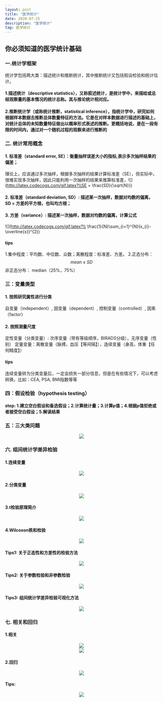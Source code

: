 ```yaml
---
layout: post
title: "医学统计"
date: 2020-07-25 
description: "医学统计"
tag: 医学统计 
---  
```



## 你必须知道的医学统计基础

### 一.统计学框架
统计学包括两大类：描述统计和推断统计，其中推断统计又包括假设检验和统计估计。

#### 1.描述统计（descriptive statistics），又称叙述统计，是统计学中，来描绘或总结观察量的基本情况的统计总称。其与推论统计相对应。

#### 2.推断统计学（或称统计推断，statistical inference），指统计学中，研究如何根据样本数据去推断总体数量特征的方法。它是在对样本数据进行描述的基础上，对统计总体的未知数量特征做出以概率形式表述的推断。更概括地说，是在一段有限的时间内，通过对一个随机过程的观察来进行推断的

### 二. 统计常用概念
#### 1. 标准差（standard error, SE）：衡量抽样误差大小的指标,表示多次抽样结果的偏差；
理论上，应该通过多次抽样，根据多次抽样的结果计算标准差（SE），但实际中，很难实现多次抽样，因此只能利用一次抽样的结果来推算标准差，![](http://latex.codecogs.com/gif.latex?\\SE = \frac{SD}{\sqrt{N}}) 
#### 2. 标准差（standard deviation, SD）: 描述某一次抽样，数据对均数的偏离，SD = 方差的平方根，也叫均方根；
#### 3. 方差（variance）: 描述某一次抽样，数据对均数的偏离，计算公式 
![](http://latex.codecogs.com/gif.latex?\\ \frac{1}{N}\sum_{i=1}^{N}(x_{i}-\overline{x})^{2})

#### tips 
1.集中程度：平均数、中位数、众数；离散程度：标准差、方差。
2.正态分布：$$mean\pm SD$$    非正态分布： median（25%，75%）
### 三：变量类型
#### 1. 按照研究属性进行分类
自变量（independent）, 因变量（dependent）, 控制变量（controlled）, 因素（factor）
#### 2. 按照测量尺度
定性变量（分类变量）:  次序变量（带有等级顺序，BIRADS分级），无序变量（性别）
定量变量：离散变量（脉搏，血压【等间隔】），连续变量（身高，体重【任何精度】）
#### tips
连续变量转为分类变量后，一定会损失一部分信息，但是在有些情况下，可以考虑转换，比如：CEA, PSA, BMI指数等等
### 四：假设检验（hypothesis testing）
#### step: 1.建立空白假设和备选假设；2.计算统计量；3.计算p值；4.根据p值拒绝或者接受空白假设；5.解读结果
### 五：三大类问题
<div align="center">
	<img src="/images/2020725统计/三类问题.png" >  
</div> 

### 六. 组间统计学差异检验
#### 1.连续变量
<div align="center">
	<img src="/images/2020725统计/连续变量.jpg" >
</div>

#### 2.分类变量
<div align="center">
	<img src="/images/2020725统计/分类变量.png" >
</div>

#### 3.t检验原理简介
<div align="center">
	<img src="/images/2020725统计/t检验.png" >
</div>

#### 4.Wilcoxon秩和检验
<div align="center">
	<img src="/images/2020725统计/wilcoxon.png" >
</div>

#### Tips1: 关于正态性和方差性的检验方法
<div align="center">
	<img src="/images/2020725统计/统计方法.png" >
</div>

#### Tips2: 关于参数检验和非参数检验
<div align="center">
	<img src="/images/2020725统计/参数非参数.png" >
</div>

#### Tips3: 组间统计学差异检验可视化方法
<div align="center">
	<img src="/images/2020725统计/可视化.png" >
</div>

### 七. 相关和回归
#### 1.相关
<div align="center">
	<img src="/images/2020725统计/相关和回归.png" >
</div>

<div align="center">
	<img src="/images/2020725统计/相关和回归1.png" >
</div>

#### 2.回归
<div align="center">
	<img src="/images/2020725统计/回归.png" >
</div>

#### Tips: 
<div align="center">
	<img src="/images/2020725统计/tip.png" >
</div>